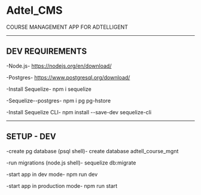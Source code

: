 # Adtel_CMS

COURSE MANAGEMENT APP FOR ADTELLIGENT

------------------------------
DEV REQUIREMENTS
------------------------------
-Node.js-
https://nodejs.org/en/download/

-Postgres-
https://www.postgresql.org/download/

-Install Sequelize-
npm i sequelize

-Sequelize--postgres-
npm i pg pg-hstore

-Install Sequelize CLI-
npm install --save-dev sequelize-cli

------------------------------
SETUP - DEV
------------------------------
-create pg database (psql shell)-
create database adtell_course_mgnt

-run migrations (node.js shell)-
sequelize db:migrate

-start app in dev mode-
npm run dev

-start app in production mode-
npm run start
